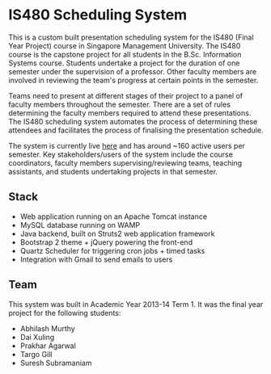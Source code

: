 # IS480 Scheduling System
This is a custom built presentation scheduling system for the IS480 (Final Year Project) course in Singapore Management University. The IS480 course is the capstone project for all students in the B.Sc. Information Systems course. Students undertake a project for the duration of one semester under the supervision of a professor. Other faculty members are involved in reviewing the team's progress at certain points in the semester.

Teams need to present at different stages of their project to a panel of faculty members throughout the semester. There are a set of rules determining the faculty members required to attend these presentations. The IS480 scheduling system automates the process of determining these attendees and facilitates the process of finalising the presentation schedule.

The system is currently live [here](http://202.161.45.168/is480-scheduling/welcome) and has around ~160 active users per semester. Key stakeholders/users of the system include the course coordinators, faculty members supervising/reviewing teams, teaching assistants, and students undertaking projects in that semester.

## Stack
- Web application running on an Apache Tomcat instance
- MySQL database running on WAMP
- Java backend, built on Struts2 web application framework
- Bootstrap 2 theme + jQuery powering the front-end
- Quartz Scheduler for triggering cron jobs + timed tasks
- Integration with Gmail to send emails to users

## Team
This system was built in Academic Year 2013-14 Term 1. It was the final year project for the following students:
- Abhilash Murthy
- Dai Xuling
- Prakhar Agarwal
- Targo Gill
- Suresh Subramaniam
